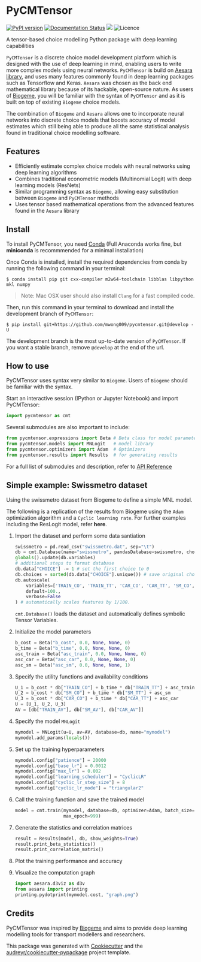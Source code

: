 # PyCMTensor

[![PyPI version](https://badge.fury.io/py/pycmtensor.svg)](https://badge.fury.io/py/pycmtensor)
[![Documentation Status](https://readthedocs.org/projects/pycmtensor/badge/?version=develop)](https://pycmtensor.readthedocs.io/en/develop/?badge=develop)
![](https://img.shields.io/pypi/pyversions/pycmtensor)
![Licence](https://img.shields.io/badge/Licence-MIT-blue)

A tensor-based choice modelling Python package with deep learning capabilities

`PyCMTensor` is a discrete choice model development platform which is designed with the use of deep learning in mind, enabling users to write more complex models using neural networks.
`PyCMTensor` is build on [Aesara library](https://github.com/aesara-devs/aesara), and uses many features commonly found in deep learning packages such as Tensorflow and Keras.
`Aesara` was chosen as the back end mathematical library because of its hackable, open-source nature.
As users of [Biogeme](https://biogeme.epfl.ch), you will be familiar with the syntax of `PyCMTensor` and as it is built on top of existing `Biogeme` choice models.

The combination of `Biogeme` and `Aesara` allows one to incorporate neural networks into discrete choice models that boosts accuracy of model estimates which still being able to produce all the same statistical analysis found in traditional choice modelling software.


<!-- ![](https://img.shields.io/pypi/v/pycmtensor.svg) -->


## Features

* Efficiently estimate complex choice models with neural networks using deep learning algorithms
* Combines traditional econometric models (Multinomial Logit) with deep learning models (ResNets)
* Similar programming syntax as `Biogeme`, allowing easy substitution between `Biogeme` and `PyCMTensor` methods
* Uses tensor based mathematical operations from the advanced features found in the `Aesara` library

## Install

To install PyCMTensor, you need [Conda](https://docs.conda.io/en/latest/miniconda.html) (Full Anaconda works fine, but **miniconda** is recommmended for a minimal installation)

Once Conda is installed, install the required dependencies from conda by running the following 
command in your terminal:

```console
$ conda install pip git cxx-compiler m2w64-toolchain libblas libpython mkl numpy
```

>Note: Mac OSX user should also install `Clang` for a fast compiled code.

Then, run this command in your terminal to download and install the development branch of `PyCMTensor`:

```console
$ pip install git+https://github.com/mwong009/pycmtensor.git@develop -U
```

The development branch is the most up-to-date version of `PyCMTensor`. If you want a stable branch, remove ``@develop`` at the end of the url.

## How to use

PyCMTensor uses syntax very similar to `Biogeme`. Users of `Biogeme` should be familiar 
with the syntax.

Start an interactive session (IPython or Jupyter Notebook) and import PyCMTensor:
```Python
import pycmtensor as cmt
```

Several submodules are also important to include:
```Python
from pycmtensor.expressions import Beta # Beta class for model parameters
from pycmtensor.models import MNLogit   # model library
from pycmtensor.optimizers import Adam  # Optimizers
from pycmtensor.results import Results  # for generating results
```

For a full list of submodules and description, refer to [API Reference](/autoapi/index)

## Simple example: Swissmetro dataset

Using the swissmetro dataset from Biogeme to define a simple MNL model. 

The following is a replication of the results from Biogeme using the `Adam` optimization algorithm and a `Cyclic learning rate`. For further examples including the ResLogit model, refer **here**.

1. Import the dataset and perform some data santiation
	```Python
	swissmetro = pd.read_csv("swissmetro.dat", sep="\t")
	db = cmt.Database(name="swissmetro", pandasDatabase=swissmetro, choiceVar="CHOICE")
	globals().update(db.variables)
	# additional steps to format database
	db.data["CHOICE"] -= 1 # set the first choice to 0
	db.choices = sorted(db.data["CHOICE"].unique()) # save original choices
	db.autoscale(
		variables=['TRAIN_CO', 'TRAIN_TT', 'CAR_CO', 'CAR_TT', 'SM_CO', 'SM_TT'], 
		default=100., 
		verbose=False
	) # automatically scales features by 1/100.
	```

	``cmt.Database()`` loads the dataset and automatically defines symbolic Tensor Variables.

2. Initialize the model parameters
	```Python
	b_cost = Beta("b_cost", 0.0, None, None, 0)
	b_time = Beta("b_time", 0.0, None, None, 0)
	asc_train = Beta("asc_train", 0.0, None, None, 0)
	asc_car = Beta("asc_car", 0.0, None, None, 0)
	asc_sm = Beta("asc_sm", 0.0, None, None, 1)
	```

3. Specify the utility functions and availability conditions
	```Python
	U_1 = b_cost * db["TRAIN_CO"] + b_time * db["TRAIN_TT"] + asc_train
	U_2 = b_cost * db["SM_CO"] + b_time * db["SM_TT"] + asc_sm
	U_3 = b_cost * db["CAR_CO"] + b_time * db["CAR_TT"] + asc_car
	U = [U_1, U_2, U_3]
	AV = [db["TRAIN_AV"], db["SM_AV"], db["CAR_AV"]]
	```

4. Specify the model ``MNLogit``
	```Python
	mymodel = MNLogit(u=U, av=AV, database=db, name="mymodel")
	mymodel.add_params(locals())
	```

5. Set up the training hyperparameters
	```Python
	mymodel.config["patience"] = 20000
	mymodel.config["base_lr"] = 0.0012
	mymodel.config["max_lr"] = 0.002
	mymodel.config["learning_scheduler"] = "CyclicLR"
	mymodel.config["cyclic_lr_step_size"] = 8
	mymodel.config["cyclic_lr_mode"] = "triangular2"
	```

6. Call the training function and save the trained model
	```Python
	model = cmt.train(mymodel, database=db, optimizer=Adam, batch_size=128, 
	                  max_epoch=999)
	```

7. Generate the statistics and correlation matrices
	```Python
	result = Results(model, db, show_weights=True)
	result.print_beta_statistics()
	result.print_correlation_matrix()
	```

8. Plot the training performance and accuracy

8. Visualize the computation graph
	```Python
	import aesara.d3viz as d3v
	from aesara import printing
	printing.pydotprint(mymodel.cost, "graph.png")
	```


## Credits

PyCMTensor was inspired by [Biogeme](https://biogeme.epfl.ch) and aims to provide deep learning modelling tools for transport modellers and researchers.

This package was generated with [Cookiecutter](https://github.com/audreyr/cookiecutter) and the [audreyr/cookiecutter-pypackage](https://github.com/audreyr/cookiecutter-pypackage) project template.